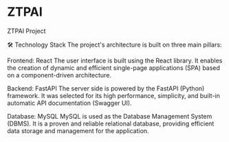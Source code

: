 # ZTPAI
ZTPAI Project

🛠️ Technology Stack
The project's architecture is built on three main pillars:

Frontend: React The user interface is built using the React library. It enables the creation of dynamic and efficient single-page applications (SPA) based on a component-driven architecture.

Backend: FastAPI The server side is powered by the FastAPI (Python) framework. It was selected for its high performance, simplicity, and built-in automatic API documentation (Swagger UI).

Database: MySQL MySQL is used as the Database Management System (DBMS). It is a proven and reliable relational database, providing efficient data storage and management for the application.
